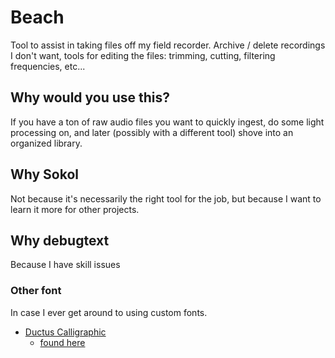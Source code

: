 # Beach

Tool to assist in taking files off my field recorder. Archive / delete recordings I don't want, tools for editing the files: trimming, cutting, filtering frequencies, etc...

## Why would you use this?

If you have a ton of raw audio files you want to quickly ingest, do some light processing on, and later (possibly with a different tool) shove into an organized library.

## Why Sokol

Not because it's necessarily the right tool for the job, but because I want to learn it more for other projects.

## Why debugtext

Because I have skill issues

### Other font

In case I ever get around to using custom fonts.

- [Ductus Calligraphic](https://gitlab.com/ameliedumont/fonts/-/tree/master/Ductus?ref_type=heads)
    - [found here](https://usemodify.com/fonts/ductus/)
